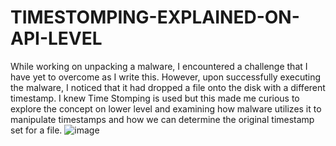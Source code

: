 # TIMESTOMPING-EXPLAINED-ON-API-LEVEL
 
While working on unpacking a malware, I encountered a challenge that I have yet to overcome as I write this. However, upon successfully executing the malware, I noticed that it had dropped a file onto the disk with a different timestamp. I knew Time Stomping is used but this made me curious to explore the concept on lower level and examining how malware utilizes it to manipulate timestamps and how we can determine the original timestamp set for a file.
![image](https://github.com/user-attachments/assets/dbb77ef3-cdf9-4760-9bab-1f4c9793978c)
